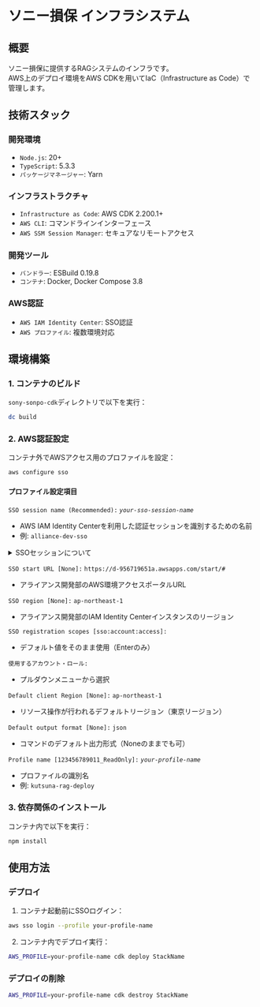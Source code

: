 # ソニー損保 インフラシステム

## 概要
ソニー損保に提供するRAGシステムのインフラです。  
AWS上のデプロイ環境をAWS CDKを用いてIaC（Infrastructure as Code）で管理します。

## 技術スタック

### 開発環境
- `Node.js`: 20+
- `TypeScript`: 5.3.3
- `パッケージマネージャー`: Yarn

### インフラストラクチャ
- `Infrastructure as Code`: AWS CDK 2.200.1+
- `AWS CLI`: コマンドラインインターフェース
- `AWS SSM Session Manager`: セキュアなリモートアクセス

### 開発ツール
- `バンドラー`: ESBuild 0.19.8
- `コンテナ`: Docker, Docker Compose 3.8

### AWS認証
- `AWS IAM Identity Center`: SSO認証
- `AWS プロファイル`: 複数環境対応

## 環境構築

### 1. コンテナのビルド
`sony-sonpo-cdk`ディレクトリで以下を実行：
```bash
dc build
```

### 2. AWS認証設定
コンテナ外でAWSアクセス用のプロファイルを設定：
```bash
aws configure sso
```

#### プロファイル設定項目

`SSO session name (Recommended):` *`your-sso-session-name`*
- AWS IAM Identity Centerを利用した認証セッションを識別するための名前
- 例: `alliance-dev-sso`

<details>
<summary>SSOセッションについて</summary>  

- 各ユーザーが自由に名前を設定可能
- `~/.aws/config`ファイルに`[sso-session <SSO session name>]`形式で保存
- `aws sso login --sso-session <SSO session name>`でログイン可能

</details>

`SSO start URL [None]:` `https://d-956719651a.awsapps.com/start/#`
- アライアンス開発部のAWS環境アクセスポータルURL

`SSO region [None]:` `ap-northeast-1`
- アライアンス開発部のIAM Identity Centerインスタンスのリージョン

`SSO registration scopes [sso:account:access]:`
- デフォルト値をそのまま使用（Enterのみ）

`使用するアカウント・ロール:`
- プルダウンメニューから選択

`Default client Region [None]:` `ap-northeast-1`
- リソース操作が行われるデフォルトリージョン（東京リージョン）

`Default output format [None]:` `json`
- コマンドのデフォルト出力形式（Noneのままでも可）

`Profile name [123456789011_ReadOnly]:` *`your-profile-name`*
- プロファイルの識別名
- 例: `kutsuna-rag-deploy`

### 3. 依存関係のインストール
コンテナ内で以下を実行：
```bash
npm install
```

## 使用方法

### デプロイ
1. コンテナ起動前にSSOログイン：
```bash
aws sso login --profile your-profile-name
```

2. コンテナ内でデプロイ実行：
```bash
AWS_PROFILE=your-profile-name cdk deploy StackName
```

### デプロイの削除
```bash
AWS_PROFILE=your-profile-name cdk destroy StackName
```